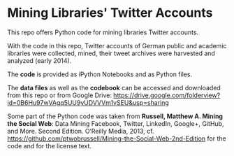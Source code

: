 Mining Libraries' Twitter Accounts
==============


This repo offers Python code for mining libraries Twitter accounts.


With the code in this repo, Twitter accounts of German public and academic libraries were collected, mined, their tweet archives were harvested and analyzed (early 2014).

The __code__ is provided as iPython Notebooks and as Python files.

The __data files__ as well as the __codebook__ can be accessed and downloaded from this repo or from Google Drive: https://drive.google.com/folderview?id=0B6Hu97wVAgq5UU9yUDVVVm1vSEU&usp=sharing

Some part of the Python code was taken from __Russell, Matthew A. Mining the Social Web__: Data Mining Facebook, Twitter, LinkedIn, Google+, GitHub, and More. Second Edition. O’Reilly Media, 2013, cf. https://github.com/ptwobrussell/Mining-the-Social-Web-2nd-Edition for the code and for the license text.
